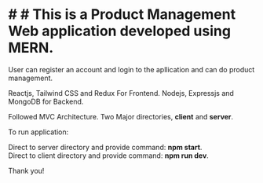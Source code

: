 # # # This is a Product Management Web application developed using MERN. 

User can register an account and login to the apllication and can do product management.

Reactjs, Tailwind CSS and Redux For Frontend. 
Nodejs, Expressjs and MongoDB for Backend. 

Followed MVC Architecture. Two Major directories, **client** and **server**.

To run application: 

Direct to server directory and provide command: **npm start**.                  
Direct to client directory and provide command: **npm run dev**.

Thank you!
